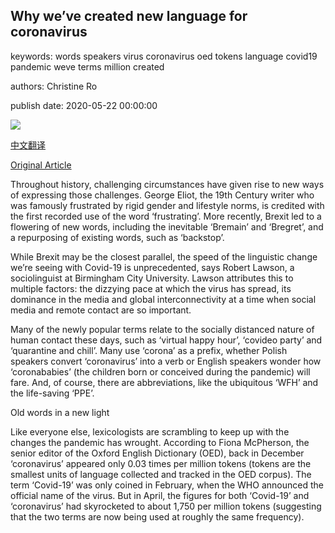 ## Why we’ve created new language for coronavirus

keywords: words speakers virus coronavirus oed tokens language covid19 pandemic weve terms million created

authors: Christine Ro

publish date: 2020-05-22 00:00:00

![](https://ichef.bbci.co.uk/wwfeatures/live/624_351/images/live/p0/8d/wf/p08dwfpz.jpg)

[中文翻译](Why%20we%E2%80%99ve%20created%20new%20language%20for%20coronavirus_zh.md)

[Original Article](https://www.bbc.com/worklife/article/20200522-why-weve-created-new-language-for-coronavirus)

Throughout history, challenging circumstances have given rise to new ways of expressing those challenges. George Eliot, the 19th Century writer who was famously frustrated by rigid gender and lifestyle norms, is credited with the first recorded use of the word ‘frustrating’. More recently, Brexit led to a flowering of new words, including the inevitable ‘Bremain’ and ‘Bregret’, and a repurposing of existing words, such as ‘backstop’.

While Brexit may be the closest parallel, the speed of the linguistic change we’re seeing with Covid-19 is unprecedented, says Robert Lawson, a sociolinguist at Birmingham City University. Lawson attributes this to multiple factors: the dizzying pace at which the virus has spread, its dominance in the media and global interconnectivity at a time when social media and remote contact are so important.

Many of the newly popular terms relate to the socially distanced nature of human contact these days, such as ‘virtual happy hour’, ‘covideo party’ and ‘quarantine and chill’. Many use ‘corona’ as a prefix, whether Polish speakers convert ‘coronavirus’ into a verb or English speakers wonder how ‘coronababies’ (the children born or conceived during the pandemic) will fare. And, of course, there are abbreviations, like the ubiquitous ‘WFH’ and the life-saving ‘PPE’.

Old words in a new light

Like everyone else, lexicologists are scrambling to keep up with the changes the pandemic has wrought. According to Fiona McPherson, the senior editor of the Oxford English Dictionary (OED), back in December ‘coronavirus’ appeared only 0.03 times per million tokens (tokens are the smallest units of language collected and tracked in the OED corpus). The term ‘Covid-19’ was only coined in February, when the WHO announced the official name of the virus. But in April, the figures for both ‘Covid-19’ and ‘coronavirus’ had skyrocketed to about 1,750 per million tokens (suggesting that the two terms are now being used at roughly the same frequency).